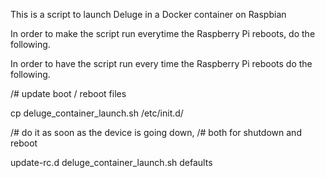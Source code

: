 This is a script to launch Deluge in a Docker container on Raspbian

In order to make the script run everytime the Raspberry Pi reboots, do the following.

In order to have the script run every time the Raspberry Pi reboots do the following.

/# update boot / reboot files

cp deluge_container_launch.sh /etc/init.d/

/# do it as soon as the device is going down,
/#   both for shutdown and reboot

update-rc.d deluge_container_launch.sh defaults
